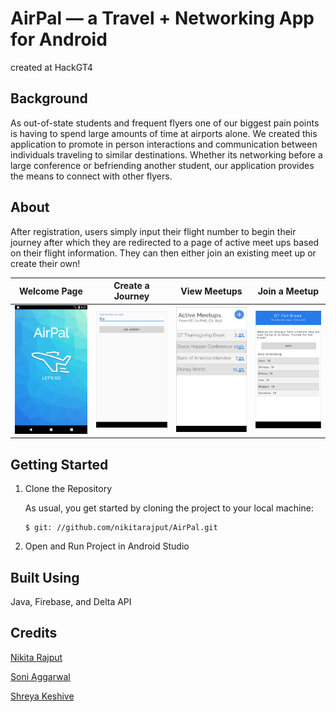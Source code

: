 # AirPal &mdash; a Travel + Networking App for Android
created at HackGT4
## Background
As out-of-state students and frequent flyers one of our biggest pain points is having to spend large amounts of time at airports alone. 
We created this application to promote in person interactions and communication between individuals traveling to similar destinations. 
Whether its networking before a large conference or befriending another student, our application provides the means to connect with other flyers.

## About
After registration, users simply input their flight number to begin their journey after which they are redirected to a page of active meet ups based on their flight information. 
They can then either join an existing meet up or create their own!

Welcome Page             |  Create a Journey         |  View Meetups         |  Join a Meetup
:-------------------------:|:-------------------------:|:-------------------------:|:-------------------------:
![](https://github.com/nikitarajput/AirPal/blob/master/screenshots/welcome.png)  |  ![](https://github.com/nikitarajput/AirPal/blob/master/screenshots/CreateJourney.png)|![](https://github.com/nikitarajput/AirPal/blob/master/screenshots/Meetups.png)|![](https://github.com/nikitarajput/AirPal/blob/master/screenshots/MeetupDetails.png)

## Getting Started

1. Clone the Repository

    As usual, you get started by cloning the project to your local machine:
    ```
    $ git: //github.com/nikitarajput/AirPal.git
    ```
2. Open and Run Project in Android Studio

## Built Using
Java, Firebase, and Delta API

## Credits
[Nikita Rajput](https://github.gatech.edu/nikitarajput)

[Soni Aggarwal](https://github.gatech.edu/soniaggarwal)

[Shreya Keshive](https://github.gatech.edu/skeshive)



